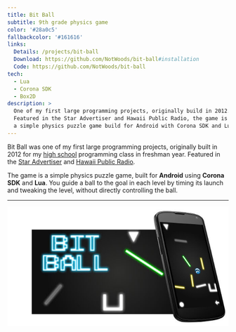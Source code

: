 ```yaml
---
title: Bit Ball
subtitle: 9th grade physics game
color: '#28a0c5'
fallbackcolor: '#161616'
links:
  Details: /projects/bit-ball
  Download: https://github.com/NotWoods/bit-ball#installation
  Code: https://github.com/NotWoods/bit-ball
tech:
  - Lua
  - Corona SDK
  - Box2D
description: >
  One of my first large programming projects, originally build in 2012.
  Featured in the Star Advertiser and Hawaii Public Radio, the game is
  a simple physics puzzle game build for Android with Corona SDK and Lua.
---
```

Bit Ball was one of my first large programming projects,
originally built in 2012 for my [high school](http://ethompson.org/) programming class in freshman year.
Featured in the [Star Advertiser](http://www.staradvertiser.com/2012/07/31/hawaii-news/for-teenager-buds-of-life-bloom-without-boundaries/)
and [Hawaii Public Radio](http://www.bytemarkscafe.org/2012/07/23/episode-205-myron-b-thompson-academy-july-18-2012/).

The game is a simple physics puzzle game, built for **Android** using **Corona SDK** and **Lua**.
You guide a ball to the goal in each level by timing its launch and tweaking the level, without directly controlling the ball.

___

![Bit Ball](/images/bit-ball/banner.jpg)
